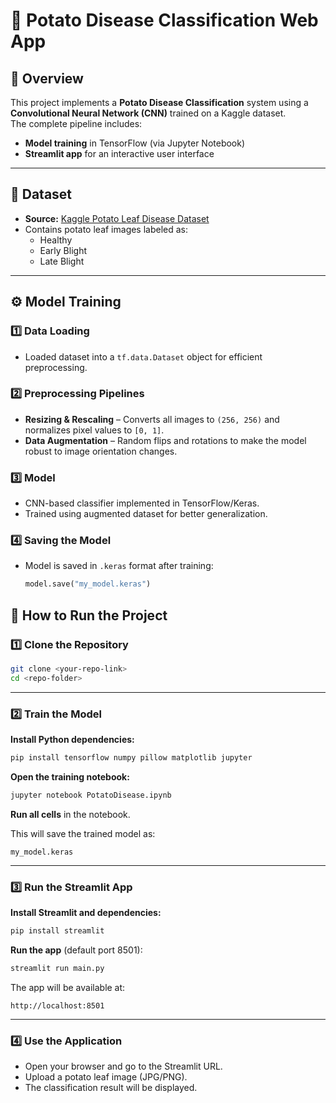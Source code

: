 # 🥔 Potato Disease Classification Web App

## 📌 Overview
This project implements a **Potato Disease Classification** system using a **Convolutional Neural Network (CNN)** trained on a Kaggle dataset.  
The complete pipeline includes:
- **Model training** in TensorFlow (via Jupyter Notebook)
- **Streamlit app** for an interactive user interface

---

## 📂 Dataset
- **Source:** [Kaggle Potato Leaf Disease Dataset](https://www.kaggle.com/)
- Contains potato leaf images labeled as:
  - Healthy
  - Early Blight
  - Late Blight

---

## ⚙️ Model Training

### 1️⃣ Data Loading
- Loaded dataset into a `tf.data.Dataset` object for efficient preprocessing.

### 2️⃣ Preprocessing Pipelines
- **Resizing & Rescaling** – Converts all images to `(256, 256)` and normalizes pixel values to `[0, 1]`.
- **Data Augmentation** – Random flips and rotations to make the model robust to image orientation changes.

### 3️⃣ Model
- CNN-based classifier implemented in TensorFlow/Keras.
- Trained using augmented dataset for better generalization.

### 4️⃣ Saving the Model
- Model is saved in `.keras` format after training:
  ```python
  model.save("my_model.keras")


## 🏃 How to Run the Project

### 1️⃣ Clone the Repository
```bash
git clone <your-repo-link>
cd <repo-folder>
```

---

### 2️⃣ Train the Model

**Install Python dependencies:**
```bash
pip install tensorflow numpy pillow matplotlib jupyter
```

**Open the training notebook:**
```bash
jupyter notebook PotatoDisease.ipynb
```

**Run all cells** in the notebook.

This will save the trained model as:
```
my_model.keras
```

---

### 3️⃣ Run the Streamlit App

**Install Streamlit and dependencies:**
```bash
pip install streamlit 
```

**Run the app** (default port 8501):
```bash
streamlit run main.py
```

The app will be available at:
```
http://localhost:8501
```
---

### 4️⃣ Use the Application

- Open your browser and go to the Streamlit URL.
- Upload a potato leaf image (JPG/PNG).
- The classification result will be displayed.

